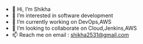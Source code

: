 - 👋 Hi, I’m Shikha
- 👀 I’m interested in software development
- 🌱 I’m currently working on DevOps,AWS
- 💞️ I’m looking to collaborate on Cloud,Jenkins,AWS
- 📫 Reach me on email : shikha2531@gmail.com

<!---
shiqs90/shiqs90 is a ✨ special ✨ repository because its `README.md` (this file) appears on your GitHub profile.
You can click the Preview link to take a look at your changes.
--->
